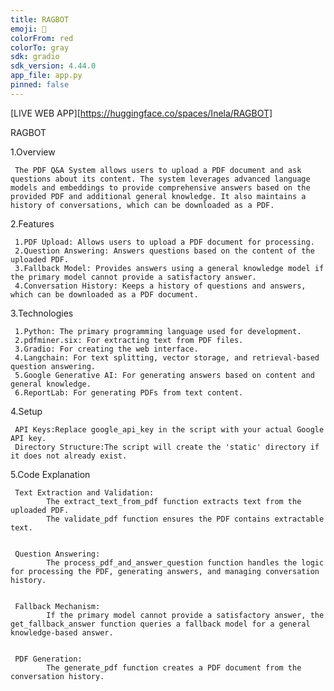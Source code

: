 ```yaml
---
title: RAGBOT
emoji: 🐨
colorFrom: red
colorTo: gray
sdk: gradio
sdk_version: 4.44.0
app_file: app.py
pinned: false
---
```

[LIVE WEB APP][https://huggingface.co/spaces/Inela/RAGBOT]

RAGBOT 

1.Overview


     The PDF Q&A System allows users to upload a PDF document and ask questions about its content. The system leverages advanced language models and embeddings to provide comprehensive answers based on the provided PDF and additional general knowledge. It also maintains a history of conversations, which can be downloaded as a PDF.

2.Features


     1.PDF Upload: Allows users to upload a PDF document for processing.
     2.Question Answering: Answers questions based on the content of the uploaded PDF.
     3.Fallback Model: Provides answers using a general knowledge model if the primary model cannot provide a satisfactory answer.
     4.Conversation History: Keeps a history of questions and answers, which can be downloaded as a PDF document.

3.Technologies
     
     
     1.Python: The primary programming language used for development.
     2.pdfminer.six: For extracting text from PDF files.
     3.Gradio: For creating the web interface.
     4.Langchain: For text splitting, vector storage, and retrieval-based question answering.
     5.Google Generative AI: For generating answers based on content and general knowledge.
     6.ReportLab: For generating PDFs from text content.

4.Setup


     API Keys:Replace google_api_key in the script with your actual Google API key.
     Directory Structure:The script will create the 'static' directory if it does not already exist.

5.Code Explanation


     Text Extraction and Validation:
            The extract_text_from_pdf function extracts text from the uploaded PDF.
            The validate_pdf function ensures the PDF contains extractable text.


     Question Answering:
            The process_pdf_and_answer_question function handles the logic for processing the PDF, generating answers, and managing conversation history.


     Fallback Mechanism:
            If the primary model cannot provide a satisfactory answer, the get_fallback_answer function queries a fallback model for a general knowledge-based answer.


     PDF Generation:
            The generate_pdf function creates a PDF document from the conversation history.

     
